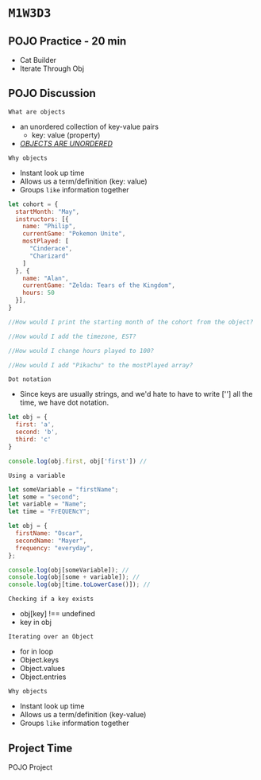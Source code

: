 # `M1W3D3`

## POJO Practice - 20 min

- Cat Builder
- Iterate Through Obj

## POJO Discussion

`What are objects`

- an unordered collection of key-value pairs
  - key: value (property)
- [*OBJECTS ARE UNORDERED*]

`Why objects`

- Instant look up time
- Allows us a term/definition (key: value)
- Groups `like` information together

```js
let cohort = {
  startMonth: "May",
  instructors: [{
    name: "Philip",
    currentGame: "Pokemon Unite",
    mostPlayed: [
      "Cinderace", 
      "Charizard"
    ] 
  }, {
    name: "Alan",
    currentGame: "Zelda: Tears of the Kingdom",
    hours: 50
  }],
}

//How would I print the starting month of the cohort from the object?

//How would I add the timezone, EST?

//How would I change hours played to 100?

//How would I add "Pikachu" to the mostPlayed array?
```

`Dot notation`

- Since keys are usually strings, and we'd hate to have to write [''] all the time, we have dot notation.

```js
let obj = {
  first: 'a',
  second: 'b',
  third: 'c'
}

console.log(obj.first, obj['first']) //
```

`Using a variable`

```js
let someVariable = "firstName";
let some = "second";
let variable = "Name";
let time = "FrEQUENcY";

let obj = {
  firstName: "Oscar",
  secondName: "Mayer",
  frequency: "everyday",
};

console.log(obj[someVariable]); // 
console.log(obj[some + variable]); // 
console.log(obj[time.toLowerCase()]); //
```

`Checking if a key exists`

- obj[key] !== undefined
- key in obj

`Iterating over an Object`

- for in loop
- Object.keys
- Object.values
- Object.entries

`Why objects`

- Instant look up time
- Allows us a term/definition (key-value)
- Groups `like` information together

## Project Time

POJO Project

[*OBJECTS ARE UNORDERED*]: https://2ality.com/2015/10/property-traversal-order-es6.html
